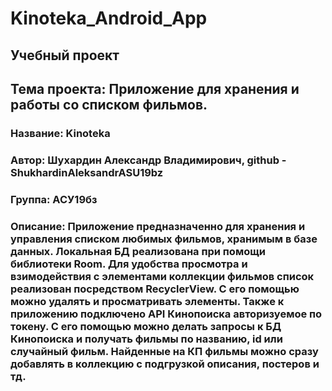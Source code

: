 # Kinoteka_Android_App

## Учебный проект

## Тема проекта: Приложение для хранения и работы со списком фильмов.

### Название: Kinoteka

### Автор: Шухардин Александр Владимирович, github - ShukhardinAleksandrASU19bz

### Группа: АСУ19бз

### Описание: Приложение предназначенно для хранения и управления списком любимых фильмов, хранимым в базе данных. Локальная БД реализована при помощи библиотеки Room. Для удобства просмотра и взимодействия с элементами коллекции фильмов список реализован посредством RecyclerView. С его помощью можно удалять и просматривать элементы. Также к приложению подключено API Кинопоиска авторизуемое по токену. С его помощью можно делать запросы к БД Кинопоиска и получать фильмы по названию, id или случайный фильм. Найденные на КП фильмы можно сразу добавлять в коллекцию с подгрузкой описания, постеров и тд.

		

 
